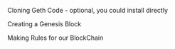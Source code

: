 Cloning Geth Code - optional, you could install directly

Creating a Genesis Block

Making Rules for our BlockChain

